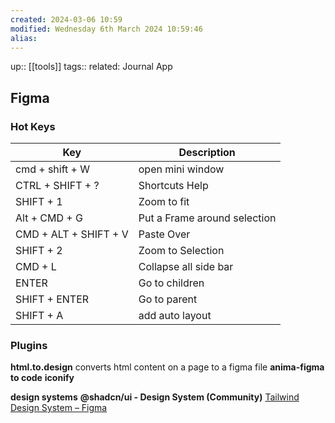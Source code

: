 ```yaml
---
created: 2024-03-06 10:59 
modified: Wednesday 6th March 2024 10:59:46
alias: 
---
```

up::  [[tools]]
tags:: 
related: 
Journal App
## Figma

### Hot Keys
| Key                   | Description                  |
| --------------------- | ---------------------------- |
| cmd + shift + W       | open mini window             |
| CTRL +  SHIFT  + ?    | Shortcuts Help               |
| SHIFT  + 1            | Zoom to fit                  |
| Alt + CMD +  G        | Put a Frame around selection |
| CMD + ALT + SHIFT + V | Paste Over                   |
| SHIFT + 2             | Zoom to Selection            |
| CMD + L               | Collapse all side bar        |
| ENTER                 | Go to children               |
| SHIFT + ENTER         | Go to parent                 |
| SHIFT + A             | add auto layout              |

### Plugins

**html.to.design**
	converts html content on a page to a figma file
**anima-figma to code**
**iconify**



**design systems**
**@shadcn/ui - Design System (Community)**
[Tailwind Design System – Figma](https://www.figma.com/file/d5c3NLD7Ccg6AHPWQOqcjo/Tailwind-Design-System?type=design&mode=design)